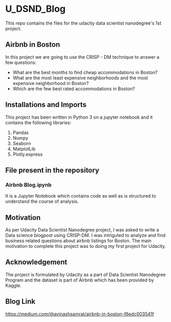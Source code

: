 # U_DSND_Blog

This repo contains the files for the udacity data scientist nanodegree's 1st project.

## Airbnb in Boston

In this project we are going to use the CRISP - DM technique to answer a few questions:
* What are the best months to find cheap accommodations in Boston?
* What are the most least expensive neighborhoods and the most expensive neighborhood in Boston?
* Which are the few best rated accommodations in Boston?


## Installations and Imports
This project has been written in Python 3 on a jupyter notebook and it contains the following libraries:
1. Pandas
2. Numpy
3. Seaborn
4. MatplotLib
5. Plotly.express

## File present in the repository
### Airbnb Blog.ipynb
It is a Jupyter Notebook which contains code as well as is structured to understand the course of analysis.

## Motivation
As per Udacity Data Scientist Nanodegree project, I was asked to write a Data science blogpost using CRISP-DM. I was intriguted to analyze and find business related questions about airbnb listings for Boston. The main motivation to complete this project was to doing my first project for Udacity.

## Acknowledgement
The project is formulated by Udacity as a part of Data Scientist Nanodegree Program and the dataset is part of Airbnb which has been provided by Kaggle.

## Blog Link
https://medium.com/@avinashsamrat/airbnb-in-boston-f6edc003541f